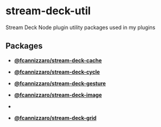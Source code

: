 # stream-deck-util

Stream Deck Node plugin utility packages used in my plugins

## Packages

- [**@fcannizzaro/stream-deck-cache**](https://github.com/fcannizzaro/stream-deck-util/tree/main/packages/cache)

- [**@fcannizzaro/stream-deck-cycle**](https://github.com/fcannizzaro/stream-deck-util/tree/main/packages/cycle)

- [**@fcannizzaro/stream-deck-gesture**](https://github.com/fcannizzaro/stream-deck-util/tree/main/packages/gesture)

- [**@fcannizzaro/stream-deck-image**](https://github.com/fcannizzaro/stream-deck-util/tree/main/packages/image)
- 
- [**@fcannizzaro/stream-deck-grid**](https://github.com/fcannizzaro/stream-deck-util/tree/main/packages/grid)
